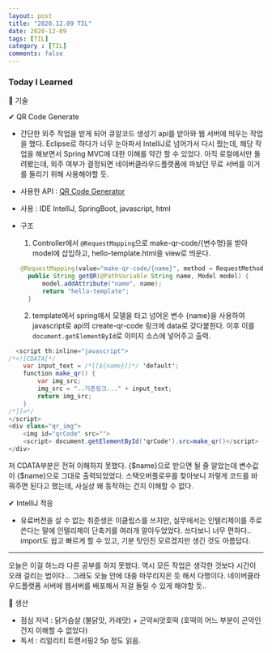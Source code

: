 ```yaml
---
layout: post
title: "2020.12.09 TIL"
date: 2020-12-09
tags: [TIL]
category : [TIL]
comments: false
---
```


### Today I Learned  

💎 기술  

✔ QR Code Generate  
- 간단한 외주 작업을 받게 되어 큐알코드 생성기 api를 받아와 웹 서버에 띄우는 작업을 했다. Eclipse로 하다가 너무 눈아파서 IntelliJ로 넘어가서 다시 짰는데, 해당 작업을 해보면서 Spring MVC에 대한 이해를 약간 할 수 있었다. 아직 로컬에서만 돌려봤는데, 외주 여부가 결정되면 네이버클라우드플랫폼에 파놨던 무료 서버를 이거를 돌리기 위해 사용해야할 듯.
- 사용한 API : [QR Code Generator](http://goqr.me/api/doc/)
- 사용 : IDE IntelliJ, SpringBoot, javascript, html
- 구조
  1. Controller에서 `@RequestMapping`으로 make-qr-code/{변수명}을 받아 model에 삽입하고, hello-template.html을 view로 띄운다.

  ```java
  @RequestMapping(value="make-qr-code/{name}", method = RequestMethod.GET)
    public String getQR(@PathVariable String name, Model model) {
        model.addAttribute("name", name);
        return "hello-template";
    }
  ```

  2. template에서 spring에서 모델을 타고 넘어온 변수 {name}을 사용하여 javascript로 api의 create-qr-code 링크에 data로 갖다붙힌다. 이후 이를 `document.getElementById`로 이미지 소스에 넣어주고 출력.

```java
  <script th:inline="javascript">
/*<![CDATA[*/
    var input_text = /*[[${name}]]*/ 'default';
    function make_qr() {
        var img_src;
        img_src = "..기존링크..." + input_text;
        return img_src;
    }
/*]]>*/
</script>
<div class="qr_img">
    <img id="qrCode" src="">
    <script> document.getElementById('qrCode').src=make_qr()</script>
</div>
```

  저 CDATA부분은 전혀 이해하지 못했다. {$name}으로 받으면 될 줄 알았는데 변수값이 {$name}으로 그대로 출력되었었다. 스택오버플로우를 찾아보니 저렇게 코드를 바꿔주면 된다고 했는데, 사실상 왜 동작하는 건지 이해할 수 없다.

✔ IntelliJ 적응
- 유료버전을 살 수 없는 취준생은 이클립스를 쓰지만, 실무에서는 인텔리제이를 주로 쓴다는 말에 인텔리제이 단축키를 여러개 알아두었었다. 쓰다보니 너무 편하다.. import도 쉽고 빠르게 할 수 있고, 기분 탓인진 모르겠지만 생긴 것도 아름답다.

---

오늘은 이걸 하느라 다른 공부를 하지 못했다. 역시 모든 작업은 생각한 것보다 시간이 오래 걸리는 법이다... 그래도 오늘 안에 대충 마무리지은 듯 해서 다행이다. 네이버클라우드플랫폼 서버에 웹서버를 배포해서 저걸 돌릴 수 있게 해야할 듯..

💎 생산
- 점심 저녁 : 닭가슴살 (불닭맛, 카레맛) + 곤약씨앗호떡 (호떡의 어느 부분이 곤약인건지 이해할 수 없었다)
- 독서 : 리얼리티 트랜서핑2 5p 정도 읽음.
